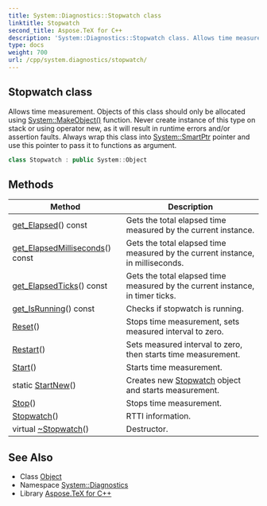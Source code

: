 ```yaml
---
title: System::Diagnostics::Stopwatch class
linktitle: Stopwatch
second_title: Aspose.TeX for C++
description: 'System::Diagnostics::Stopwatch class. Allows time measurement. Objects of this class should only be allocated using System::MakeObject() function. Never create instance of this type on stack or using operator new, as it will result in runtime errors and/or assertion faults. Always wrap this class into System::SmartPtr pointer and use this pointer to pass it to functions as argument in C++.'
type: docs
weight: 700
url: /cpp/system.diagnostics/stopwatch/
---
```

## Stopwatch class


Allows time measurement. Objects of this class should only be allocated using [System::MakeObject()](../../system/makeobject/) function. Never create instance of this type on stack or using operator new, as it will result in runtime errors and/or assertion faults. Always wrap this class into [System::SmartPtr](../../system/smartptr/) pointer and use this pointer to pass it to functions as argument.

```cpp
class Stopwatch : public System::Object
```

## Methods

| Method | Description |
| --- | --- |
| [get_Elapsed](./get_elapsed/)() const | Gets the total elapsed time measured by the current instance. |
| [get_ElapsedMilliseconds](./get_elapsedmilliseconds/)() const | Gets the total elapsed time measured by the current instance, in milliseconds. |
| [get_ElapsedTicks](./get_elapsedticks/)() const | Gets the total elapsed time measured by the current instance, in timer ticks. |
| [get_IsRunning](./get_isrunning/)() const | Checks if stopwatch is running. |
| [Reset](./reset/)() | Stops time measurement, sets measured interval to zero. |
| [Restart](./restart/)() | Sets measured interval to zero, then starts time measurement. |
| [Start](./start/)() | Starts time measurement. |
| static [StartNew](./startnew/)() | Creates new [Stopwatch](./) object and starts measurement. |
| [Stop](./stop/)() | Stops time measurement. |
| [Stopwatch](./stopwatch/)() | RTTI information. |
| virtual [~Stopwatch](./~stopwatch/)() | Destructor. |
## See Also

* Class [Object](../../system/object/)
* Namespace [System::Diagnostics](../)
* Library [Aspose.TeX for C++](../../)
